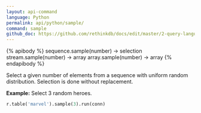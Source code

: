 ```yaml
---
layout: api-command 
language: Python
permalink: api/python/sample/
command: sample 
github_doc: https://github.com/rethinkdb/docs/edit/master/2-query-language/api/python/transformations/sample.md
---
```


{% apibody %}
sequence.sample(number) → selection
stream.sample(number) → array
array.sample(number) → array
{% endapibody %}

Select a given number of elements from a sequence with uniform random distribution. Selection is done without replacement.

__Example:__ Select 3 random heroes.

```py
r.table('marvel').sample(3).run(conn)
```
